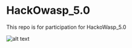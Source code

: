 # HackOwasp_5.0
This repo is for participation for HackoWasp_5.0 

![alt text](https://github.com/[username]/[reponame]/blob/[branch]/image.jpg?raw=true)
